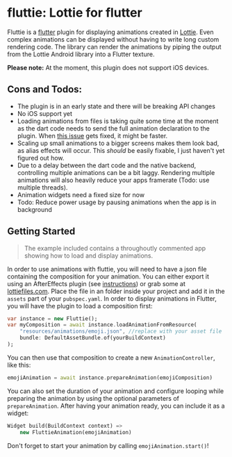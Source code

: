 # fluttie: Lottie for flutter
Fluttie is a [flutter](https://flutter.io/) plugin for displaying animations
created in [Lottie](http://airbnb.io/lottie/). Even complex animations can 
be displayed without having to write long custom rendering code.
The library can render the animations by piping the output from the Lottie
Android library into a Flutter texture.

**Please note:** At the moment, this plugin does not support iOS devices.

## Cons and Todos:
 - The plugin is in an early state and there will be breaking API changes
 - No iOS support yet
 - Loading animations from files is taking quite some time at the moment as the dart
   code needs to send the full animation declaration to the plugin. When
   [this issue](https://github.com/flutter/flutter/issues/11019) gets fixed, it might be faster.
 - Scaling up small animations to a bigger screens makes them look bad, as     alias effects will occur. This _should_ be easily fixable, I just haven't
   yet figured out how.
 - Due to a delay between the dart code and the native backend, controlling
   multiple animations can be a bit laggy. Rendering multiple animations will
   also heavily reduce your apps framerate (Todo: use multiple threads).
 - Animation widgets need a fixed size for now
 - Todo: Reduce power usage by pausing animations when the app is in background 

## Getting Started

> The example included contains a throughoutly commented app showing how to load and
> display animations.

In order to use animations with fluttie, you will need to have a json file
containing the composition for your animation. You can either export it using
an AfterEffects plugin (see [instructions](http://airbnb.io/lottie/after-effects/getting-started.html))
or grab some at [lottiefiles.com](https://www.lottiefiles.com/).
Place the file in an folder inside your project and add it in the `assets` part of your `pubspec.yaml`.
In order to display animations in Flutter, you will have the plugin to load
a composition first:
```dart
var instance = new Fluttie();
var myComposition = await instance.loadAnimationFromResource(
    "resources/animations/emoji.json", //replace with your asset file
    bundle: DefaultAssetBundle.of(yourBuildContext)
);
```
You can then use that composition to create a new `AnimationController`,
like this:
```dart
emojiAnimation = await instance.prepareAnimation(emojiComposition)
```
You can also set the duration of your animation and configure looping while
preparing the animation by using the optional parameters of `prepareAnimation`.
After having your animation ready, you can include it as a widget:
```dart
Widget build(BuildContext context) =>
    new FluttieAnimation(emojiAnimation)
```
Don't forget to start your animation by calling `emojiAnimation.start()`!